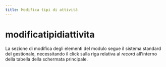 ```yaml
---
title: Modifica tipi di attività
---
```


# modificatipidiattivita

La sezione di modifica degli elementi del modulo segue il sistema standard del gestionale, necessitando il click sulla riga relativa al _record_ all'interno della tabella della schermata principale.

